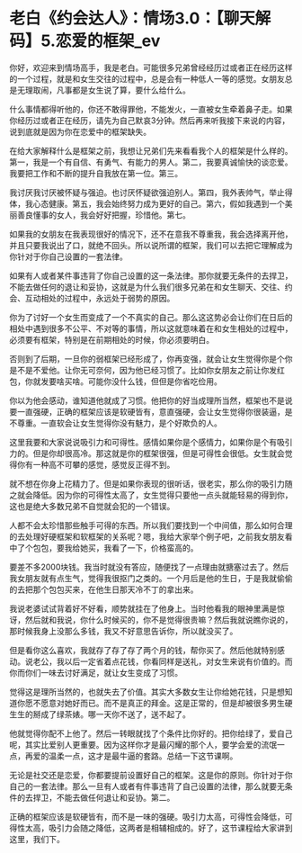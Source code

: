 # 老白《约会达人》：情场3.0：【聊天解码】5.恋爱的框架_ev

你好，欢迎来到情场高手，我是老白。可能很多兄弟曾经经历过或者正在经历这样的一个过程，就是和女生交往的过程中，总是会有一种低人一等的感觉。女朋友总是无理取闹，凡事都是女生说了算，要什么给什么。

什么事情都得听他的，你还不敢得罪他，不能发火，一直被女生牵着鼻子走。如果你经历过或者正在经历，请先为自己默哀3分钟。然后再来听我接下来说的内容，说到底就是因为你在恋爱中的框架缺失。

在给大家解释什么是框架之前，我想让兄弟们先来看看我个人的框架是什么样的。第一，我是一个有自信、有勇气、有能力的男人。第二，我要真诚愉快的谈恋爱。我要把工作和不断的提升自我放在第一位。第三。

我讨厌我讨厌被怀疑与强迫。也讨厌怀疑欲强迫别人。第四，我外表帅气，举止得体，我心态健康。第五，我会始终努力成为更好的自己。第六，假如我遇到一个美丽善良懂事的女人，我会好好把握，珍惜他。第七。

如果我的女朋友在我表现很好的情况下，还不在意我不尊重我，我会选择离开他，并且只要我说出了口，就绝不回头。所以说所谓的框架，我们可以去把它理解成为你针对于你自己设置的一套法律。

如果有人或者某件事违背了你自己设置的这一条法律。那你就要无条件的去捍卫，不能去做任何的退让和妥协，这就是为什么我们很多兄弟在和女生聊天、交往、约会、互动相处的过程中，永远处于弱势的原因。

你为了讨好一个女生而变成了一个不真实的自己。那么这这势必会让你们在日后的相处中遇到很多不公平、不对等的事情，所以这就意味着在和女生相处的过程中，必须要有框架，特别是在前期相处的时候，你必须要明白。

否则到了后期，一旦你的弱框架已经形成了，你再变强，就会让女生觉得你是个你是不是不爱他。让你无可奈何，因为他已经习惯了。比如你女朋友之前让你发红包，你就发要啥买啥。可能你没什么钱，但但是你省吃俭用。

你以为他会感动，谁知道他就成了习惯。他把你的好当成理所当然，框架也不是说要一直强硬，正确的框架应该是软硬皆有，意直强硬，会让女生觉得你很装逼，是不尊重。一直软会让女生觉得你没有魅力，是个好欺负的人。

这里我要和大家说说吸引力和可得性。感情如果你是个感情力，如果你是个有吸引力的。但是你却很高冷。那这就是你的框架很强，但是可得性会很低。女生就会觉得你有一种高不可攀的感觉，感觉反正得不到。

就不想在你身上花精力了。但是如果你表现的很听话，很老实，那么你的吸引力随之就会降低。因为你的可得性太高了，女生觉得只要他一点头就能轻易的得到你，这也是绝大多数兄弟不自觉就会犯的一个错误。

人都不会太珍惜那些触手可得的东西。所以我们要找到一个中间值，那么如何合理的去处理好硬框架和软框架的关系呢？嗯，我给大家举个例子吧，之前我女朋友看中了个包包，要我给她买，我看了一下，价格蛮高的。

要差不多2000块钱。我当时就没有答应，随便找了一点理由就搪塞过去了。然后我女朋友就有点生气，觉得我很抠门之类的。一个月后是他的生日，于是我就偷偷的去把那个包包买来，在他生日那天冷不丁的拿出来。

我说老婆试试背着好不好看，顺势就挂在了他身上。当时他看我的眼神里满是惊讶，然后就和我说，你什么时候买的，你不是觉得很贵嘛？然后我就说瞧你说的，那时候我身上没那么多钱，我又不好意思告诉你，所以就没买了。

但是看你这么喜欢，我就存了存了存了两个月的钱，帮你买了。然后他就特别感动。说老公，我以后一定省着点花钱，你看同样是送礼，对女生来说有价值的。而你而你们一味去讨好满足，就让女生变成了习惯。

觉得这是理所当然的，也就失去了价值。其实大多数女生让你给她花钱，只是想知道你愿不愿意对她好而已。而不是真正的拜金。这是正常的，但是却被很多男生硬生生的掰成了绿茶婊。哪一天你不送了，送不起了。

他就觉得你配不上他了。然后一转眼就找了个条件比你好的。把你给绿了，爱自己呢，其实比爱别人更重要。因为这样你才是最闪耀的那个人，要学会爱的流氓一点，再爱的温柔一点，这才是最牛逼的套路。总结一下这节课啊。

无论是社交还是恋爱，你都要提前设置好自己的框架。这是你的原则。你针对于你自己的一套法律。那么一旦有人或者有件事违背了自己设置的法律，那么就要无条件的去捍卫，不能去做任何退让和妥协。第二。

正确的框架应该是软硬皆有，而不是一味的强硬。吸引力太高，可得性会降低，可得性太高，吸引力会随之降低，这两者是相辅相成的。好了，这节课程给大家讲到这里，我们下。


